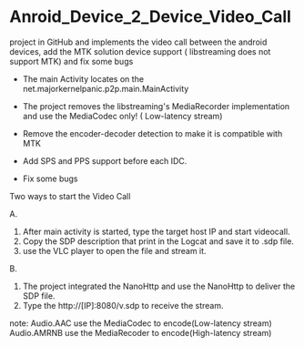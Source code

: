 Anroid_Device_2_Device_Video_Call
=================================

project in GitHub and implements the video call between the android devices, add the MTK solution device support
( libstreaming does not support MTK) and fix some bugs


- The main Activity locates on the net.majorkernelpanic.p2p.main.MainActivity

- The project removes the libstreaming's MediaRecorder implementation and use the MediaCodec only! ( Low-latency stream)

- Remove the encoder-decoder detection to make it is compatible with MTK

- Add SPS and PPS support before each IDC.

- Fix some bugs

Two ways to start the Video Call

A.

1. After main activity is started, type the target host IP and start videocall.
2. Copy the SDP description that print in the Logcat and save it to .sdp file.
3. use the VLC player to open the file and stream it.

B.
1. The project integrated the NanoHttp and use the NanoHttp to deliver the SDP file.
2. Type the http://[IP]:8080/v.sdp to receive the stream.


note:
Audio.AAC use the MediaCodec to encode(Low-latency stream)
Audio.AMRNB use the MediaRecoder to encode(High-latency stream)
